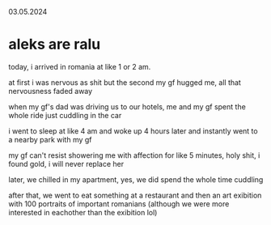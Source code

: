 03.05.2024
# aleks are ralu
today, i arrived in romania at like 1 or 2 am.

at first i was nervous as shit but the second my gf hugged me, all that nervousness faded away

when my gf's dad was driving us to our hotels, me and my gf spent the whole ride just cuddling in the car

i went to sleep at like 4 am and woke up 4 hours later and instantly went to a nearby park with my gf

my gf can't resist showering me with affection for like 5 minutes, holy shit, i found gold, i will never replace her

later, we chilled in my apartment, yes, we did spend the whole time cuddling

after that, we went to eat something at a restaurant and then an art exibition with 100 portraits of important romanians (although we were more interested in eachother than the exibition lol)